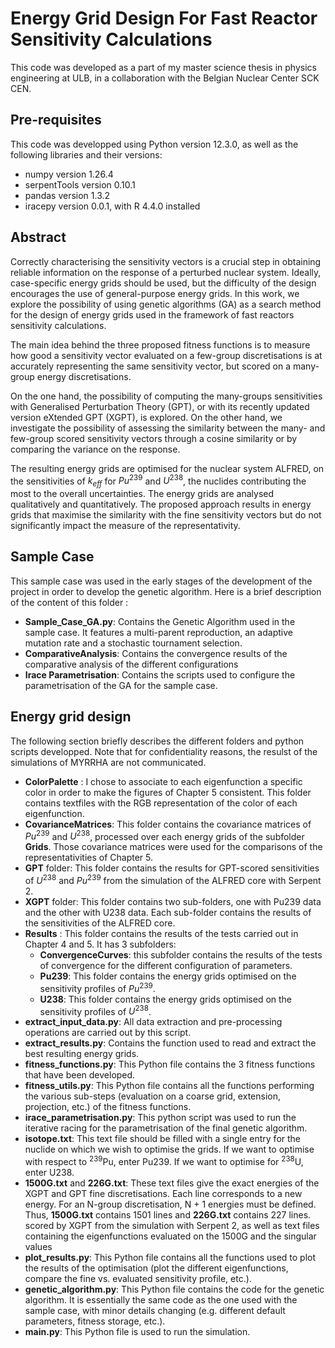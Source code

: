 # Energy Grid Design For Fast Reactor Sensitivity Calculations 

This code was developed as a part of my master science thesis in physics engineering at ULB, in a collaboration with the Belgian Nuclear Center SCK CEN. 

## Pre-requisites

This code was developped using Python version 12.3.0, as well as the following libraries and their versions:
- numpy version 1.26.4
- serpentTools version 0.10.1
- pandas version 1.3.2
- iracepy version 0.0.1, with R 4.4.0 installed

## Abstract

Correctly characterising the sensitivity vectors is a crucial step in obtaining reliable information on the response of a perturbed nuclear system. Ideally, case-specific energy grids should be used, but the difficulty of the design encourages the use of general-purpose energy grids. In this work, we explore the possibility of using genetic algorithms (GA) as a search method for the design of energy grids used in the framework of fast reactors sensitivity calculations.

The main idea behind the three proposed fitness functions is to measure how good a sensitivity vector evaluated on a few-group discretisations is at accurately representing the same sensitivity vector, but scored on a many-group energy discretisations.

On the one hand, the possibility of computing the many-groups sensitivities with Generalised Perturbation Theory (GPT), or with its recently updated version eXtended GPT (XGPT), is explored. On the other hand, we investigate the possibility of assessing the similarity between the many- and few-group scored sensitivity vectors through a cosine similarity or by comparing the variance on the response.

 The resulting energy grids are optimised for the nuclear system ALFRED, on the sensitivities of $k_{eff}$ for $Pu^{239}$ and $U^{238}$, the nuclides contributing the most to the overall uncertainties. The energy grids are analysed qualitatively and quantitatively. The proposed approach results in energy grids that maximise the similarity with the fine sensitivity vectors but do not significantly impact the measure of the representativity. 

## Sample Case
This sample case was used in the early stages of the development of the project in order to develop the genetic algorithm. Here is a brief description of the content of this folder :
- **Sample_Case_GA.py**: Contains the Genetic Algorithm used in the sample case. It features a multi-parent reproduction, an adaptive mutation rate and a stochastic tournament selection.
- **ComparativeAnalysis**: Contains the convergence results of the comparative analysis of the different configurations
- **Irace Parametrisation**: Contains the scripts used to configure the parametrisation of the GA for the sample case.

## Energy grid design
The following section briefly describes the different folders and python scripts developped. Note that for confidentiality reasons, the resulst of the simulations of MYRRHA are not communicated.

- **ColorPalette** : I chose to associate to each eigenfunction a specific color in order to make the figures of Chapter 5 consistent. This folder contains textfiles with the RGB representation of the color of each eigenfunction.
- **CovarianceMatrices**: This folder contains the covariance matrices of $Pu^{239}$ and  $U^{238}$, processed over each energy grids of the subfolder **Grids**. Those covariance matrices were used for the comparisons of the representativities of Chapter 5.
- **GPT** folder: This folder contains the results for GPT-scored sensitivities of $U^{238}$ and $Pu^{239}$ from the simulation of the ALFRED core with Serpent 2.
- **XGPT** folder: This folder contains two sub-folders, one with Pu239 data and the other with U238 data. Each sub-folder contains the results of the sensitivities of the ALFRED core.
- **Results** : This folder contains the results of the tests carried out in Chapter 4 and 5. It has 3 subfolders:
  - **ConvergenceCurves**: this subfolder contains the results of the tests of convergence for the different configuration of parameters.
  - **Pu239**: This folder contains the energy grids optimised on the sensitivity profiles of  $Pu^{239}$.
  - **U238**: This folder contains the energy grids optimised on the sensitivity profiles of  $U^{238}$.    
- **extract_input_data.py**: All data extraction and pre-processing operations are carried out by this script.
- **extract_results.py**: Contains the function used to read and extract the best resulting energy grids.
- **fitness_functions.py**: This Python file contains the 3 fitness functions that have been developed.
- **fitness_utils.py**: This Python file contains all the functions performing the various sub-steps (evaluation on a coarse grid, extension, projection, etc.) of the fitness functions.
- **irace_parametrisation.py**: This python script was used to run the iterative racing for the parametrisation of the final genetic algorithm.
- **isotope.txt**: This text file should be filled with a single entry for the nuclide on which we wish to optimise the grids. If we want to optimise with respect to $^{239}$Pu, enter Pu239. If we want to optimise for $^{238}$U, enter U238.
- **1500G.txt** and **226G.txt**: These text files give the exact energies of the XGPT and GPT fine discretisations. Each line corresponds to a new energy. For an N-group discretisation, N + 1 energies must be defined. Thus, **1500G.txt** contains 1501 lines and **226G.txt** contains 227 lines.
scored by XGPT from the simulation with Serpent 2, as well as text files containing the eigenfunctions evaluated on the 1500G and the singular values
- **plot_results.py**: This Python file contains all the functions used to plot the results of the optimisation (plot the different eigenfunctions, compare the fine vs. evaluated sensitivity profile, etc.).
- **genetic_algorithm.py**: This Python file contains the code for the genetic algorithm. It is essentially the same code as the one used with the sample case, with minor details changing (e.g. different default parameters, fitness storage, etc.).
- **main.py**: This Python file is used to run the simulation.


